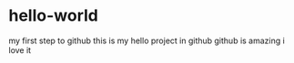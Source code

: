 # hello-world
my first step to github
this is my hello project in github
github is amazing 
i love it
